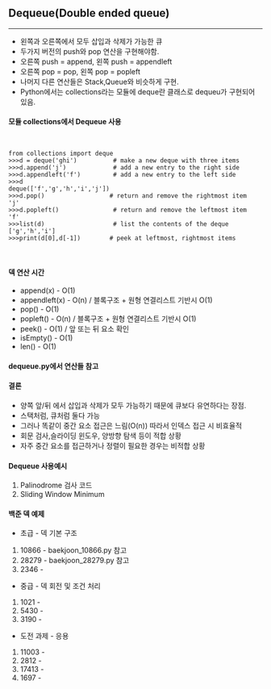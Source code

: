 ## Dequeue(Double ended queue)
____________________________________________________

- 왼쪽과 오른쪽에서 모두 삽입과 삭제가 가능한 큐
- 두가지 버전의 push와 pop 연산을 구현해야함.
- 오른쪽 push = append, 왼쪽 push = appendleft
- 오른쪽 pop = pop, 왼쪽 pop = popleft
- 나머지 다른 연산들은 Stack,Queue와 비슷하게 구현.
- Python에서는 collections라는 모듈에 deque란 클래스로 dequeu가 구현되어 있음.

#### 모듈 collections에서 Dequeue 사용
<pre>
<code>

from collections import deque
>>>d = deque('ghi')          # make a new deque with three items
>>>d.append('j')             # add a new entry to the right side
>>>d.appendleft('f')         # add a new entry to the left side
>>>d
deque(['f','g','h','i','j'])
>>>d.pop()                  # return and remove the rightmost item
'j'
>>>d.popleft()               # return and remove the leftmost item
'f'
>>>list(d)                   # list the contents of the deque
['g','h','i']
>>>print(d[0],d[-1])        # peek at leftmost, rightmost items

</code>
</pre>

#### 덱 연산 시간
- append(x) - O(1) 
- appendleft(x) - O(n)  / 블록구조 + 원형 연결리스트 기반시 O(1)
- pop() - O(1)
- popleft() - O(n)  / 블록구조 + 원형 연결리스트 기반시 O(1)
- peek() - O(1) / 앞 또는 뒤 요소 확인
- isEmpty() - O(1)
- len() - O(1)

#### dequeue.py에서 연산들 참고

#### 결론
- 양쪽 앞/뒤 에서 삽입과 삭제가 모두 가능하기 때문에 큐보다 유연하다는 장점.
- 스택처럼, 큐처럼 둘다 가능
- 그러나 똑같이 중간 요소 접근은 느림(O(n)) 따라서 인덱스 접근 시 비효율적
- 회문 검사,슬라이딩 윈도우, 양방향 탐색 등이 적합 상황
- 자주 중간 요소를 접근하거나 정렬이 필요한 경우는 비적합 상황

#### Dequeue 사용예시
1. Palinodrome 검사 코드
2. Sliding Window Minimum

#### 백준 덱 예제
- 초급 - 덱 기본 구조
1. 10866 - baekjoon_10866.py 참고
2. 28279 - baekjoon_28279.py 참고
3. 2346  -

- 중급 - 덱 회전 및 조건 처리
1. 1021 - 
2. 5430 -
3. 3190 -

- 도전 과제 - 응용
1. 11003 -
2. 2812  -
3. 17413 -
4. 1697  -
